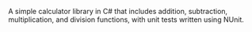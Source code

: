 A simple calculator library in C# that includes addition, subtraction, multiplication, and division functions, with unit tests written using NUnit.
